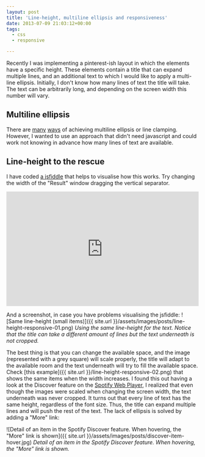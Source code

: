 ```yaml
---
layout: post
title: 'Line-height, multiline ellipsis and responsiveness'
date: 2013-07-09 21:03:12+00:00
tags:
  - css
  - responsive

---
```


Recently I was implementing a pinterest-ish layout in which the elements have a specific height. These elements contain a title that can expand multiple lines, and an additional text to which I would like to apply a multi-line ellipsis. Initially, I don't know how many lines of text the title will take. The text can be arbitrarily long, and depending on the screen width this number will vary.

## Multiline ellipsis

There are [many](http://css-tricks.com/line-clampin/) [ways](http://www.mobify.com/blog/multiline-ellipsis-in-pure-css/) of achieving multiline ellipsis or line clamping. However, I wanted to use an approach that didn't need javascript and could work not knowing in advance how many lines of text are available.

## Line-height to the rescue

I have coded [a jsfiddle](http://jsfiddle.net/vEvbG/5/) that helps to visualise how this works. Try
changing the width of the "Result" window dragging the vertical separator.

<iframe src="http://jsfiddle.net/vEvbG/5/embedded/result,html,css" height="300" width="100%" allowfullscreen="allowfullscreen" frameborder="0"></iframe>

And a screenshot, in case you have problems visualising the jsfiddle:
![Same line-height (small items)]({{ site.url }}/assets/images/posts/line-height-responsive-01.png)
_Using the same line-height for the text. Notice that the title can take a different amount of lines but the text underneath is not cropped._

The best thing is that you can change the available space, and the image (represented with a grey square) will scale properly, the title will adapt to the available room and the text underneath will try to fill the available space. Check [this example]({{ site.url }}/line-height-responsive-02.png) that shows the same items when the width increases. I found this out having a look at the Discover feature on the [Spotify Web Player](https://play.spotify.com), I realized that even though the images were scaled when changing the screen width, the text underneath was never cropped. It turns out that every line of text has the same height, regardless of the font size. Thus, the title can expand multiple lines and will push the rest of the text. The lack of ellipsis is solved by adding a "More" link:

![Detail of an item in the Spotify Discover feature. When hovering, the "More" link is shown]({{ site.url }}/assets/images/posts/discover-item-hover.jpg)
_Detail of an item in the Spotify Discover feature. When hovering, the "More" link is shown._
